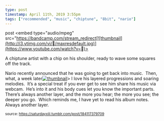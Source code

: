 ```yaml
---
type: post
timestamp: April 11th, 2019 3:55pm
tags: ["recommended", "music", "chiptune", "8bit", "nario"]
---
```

post
<embed type="audio/mpeg" src="https://bandcamp.com/stream_redirect[![thumbnail](http://i3.ytimg.com/vi//maxresdefault.jpg)](https://www.youtube.com/watch?v=)></embed>
                    
                                               
A chiptune artist with a chip on his shoulder, ready to wave some squares off the track.  

Nario recently announced that he was going to get back into music.  Then, what, a week later[![thumbnail](http://i3.ytimg.com/vi//maxresdefault.jpg)](https://www.youtube.com/watch?v=)>
I love his layered progressions and soaring melodies.  It’s a special treat if you ever get to see him share his music via webcam.  He’s into it and his body cues let you know the important parts.  There’s always another layer, and the more you hear; the more you see; the deeper you go.  Which reminds me, I have yet to read his album notes.  Always another layer.
 
                                    
                                
<small>source: https://saturdayxiii.tumblr.com/post/184117379709</small>